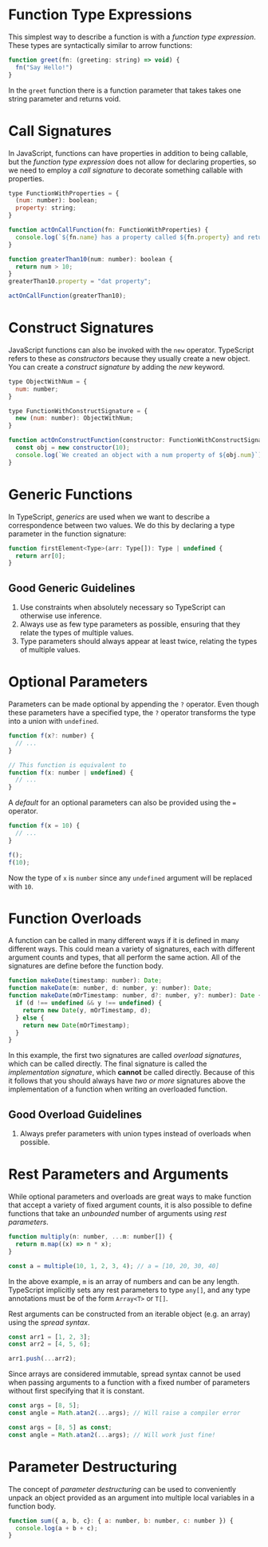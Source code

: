 # Function Type Expressions
This simplest way to describe a function is with a *function type expression*. These types are syntactically similar to arrow functions:

```js
function greet(fn: (greeting: string) => void) {
  fn("Say Hello!")
}
```

In the `greet` function there is a function parameter that takes takes one string parameter and returns void.

# Call Signatures
In JavaScript, functions can have properties in addition to being callable, but the *function type expression* does not allow for declaring properties, so we need to employ a *call signature* to decorate something callable with properties.

```js
type FunctionWithProperties = {
  (num: number): boolean;
  property: string;
}

function actOnCallFunction(fn: FunctionWithProperties) {
  console.log(`${fn.name} has a property called ${fn.property} and returns ${fn(10)}`);
}

function greaterThan10(num: number): boolean {
  return num > 10;
}
greaterThan10.property = "dat property";

actOnCallFunction(greaterThan10);
```
# Construct Signatures
JavaScript functions can also be invoked with the `new` operator. TypeScript refers to these as *constructors* because they usually create a new object. You can create a *construct signature* by adding the *new* keyword.

```js
type ObjectWithNum = {
  num: number;
}

type FunctionWithConstructSignature = {
  new (num: number): ObjectWithNum;
}

function actOnConstructFunction(constructor: FunctionWithConstructSignature) {
  const obj = new constructor(10);
  console.log(`We created an object with a num property of ${obj.num}`);
}
```

# Generic Functions
In TypeScript, *generics* are used when we want to describe a correspondence between two values. We do this by declaring a type parameter in the function signature:

```js
function firstElement<Type>(arr: Type[]): Type | undefined {
  return arr[0];
}
```

## Good Generic Guidelines
1. Use constraints when absolutely necessary so TypeScript can otherwise use inference.
2. Always use as few type parameters as possible, ensuring that they relate the types of multiple values.
3. Type parameters should always appear at least twice, relating the types of multiple values.

# Optional Parameters
Parameters can be made optional by appending the `?` operator. Even though these parameters have a specified type, the `?` operator transforms the type into a union with `undefined`.

```js
function f(x?: number) {
  // ...
}

// This function is equivalent to
function f(x: number | undefined) {
  // ...
}
```

A *default* for an optional parameters can also be provided using the `=` operator.

```js
function f(x = 10) {
  // ...
}

f();
f(10);
```

Now the type of `x` is `number` since any `undefined` argument will be replaced with `10`.

# Function Overloads
A function can be called in many different ways if it is defined in many different ways. This could mean a variety of signatures, each with different argument counts and types, that all perform the same action. All of the signatures are define before the function body.

```js
function makeDate(timestamp: number): Date;
function makeDate(m: number, d: number, y: number): Date;
function makeDate(mOrTimestamp: number, d?: number, y?: number): Date {
  if (d !== undefined && y !== undefined) {
    return new Date(y, mOrTimestamp, d);
  } else {
    return new Date(mOrTimestamp);
  }
}
```

In this example, the first two signatures are called *overload signatures*, which can be called directly. The final signature is called the *implementation signature*, which **cannot** be called directly. Because of this it follows that you should always have *two or more* signatures above the implementation of a function when writing an overloaded function.

## Good Overload Guidelines
1. Always prefer parameters with union types instead of overloads when possible.

# Rest Parameters and Arguments
While optional parameters and overloads are great ways to make function that accept a variety of fixed argument counts, it is also possible to define functions that take an *unbounded* number of arguments using *rest parameters*.

```js
function multiply(n: number, ...m: number[]) {
  return m.map((x) => n * x);
}

const a = multiple(10, 1, 2, 3, 4); // a = [10, 20, 30, 40]
```

In the above example, `m` is an array of numbers and can be any length. TypeScript implicitly sets any rest parameters to type `any[]`, and any type annotations must be of the form `Array<T>` or `T[]`.

Rest arguments can be constructed from an iterable object (e.g. an array) using the *spread syntax*.

```js
const arr1 = [1, 2, 3];
const arr2 = [4, 5, 6];

arr1.push(...arr2);
```

Since arrays are considered immutable, spread syntax cannot be used when passing arguments to a function with a fixed number of parameters without first specifying that it is constant.

```js
const args = [8, 5];
const angle = Math.atan2(...args); // Will raise a compiler error

const args = [8, 5] as const;
const angle = Math.atan2(...args); // Will work just fine!
```

# Parameter Destructuring
The concept of *parameter destructuring* can be used to conveniently unpack an object provided as an argument into multiple local variables in a function body.

```js
function sum({ a, b, c}: { a: number, b: number, c: number }) {
  console.log(a + b + c);
}